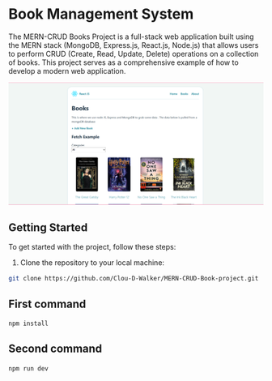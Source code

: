 # Book Management System

The MERN-CRUD Books Project is a full-stack web application built using the MERN stack (MongoDB, Express.js, React.js, Node.js) that allows users to perform CRUD (Create, Read, Update, Delete) operations on a collection of books. This project serves as a comprehensive example of how to develop a modern web application.

![Project Image](/project-pic.png)

## Getting Started

To get started with the project, follow these steps:

1. Clone the repository to your local machine:

```bash
git clone https://github.com/Clou-D-Walker/MERN-CRUD-Book-project.git
```

## First command

```bash
npm install
```

## Second command

```bash
npm run dev
```
